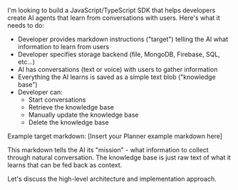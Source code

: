 I'm looking to build a JavaScript/TypeScript SDK that helps developers create AI agents that learn from conversations with users. Here's what it needs to do:

* Developer provides markdown instructions ("target") telling the AI what information to learn from users
* Developer specifies storage backend (file, MongoDB, Firebase, SQL, etc...)
* AI has conversations (text or voice) with users to gather information
* Everything the AI learns is saved as a simple text blob ("knowledge base")
* Developer can:
  - Start conversations
  - Retrieve the knowledge base
  - Manually update the knowledge base
  - Delete the knowledge base

Example target markdown:
[Insert your Planner example markdown here]

This markdown tells the AI its "mission" - what information to collect through natural conversation. The knowledge base is just raw text of what it learns that can be fed back as context.

Let's discuss the high-level architecture and implementation approach.